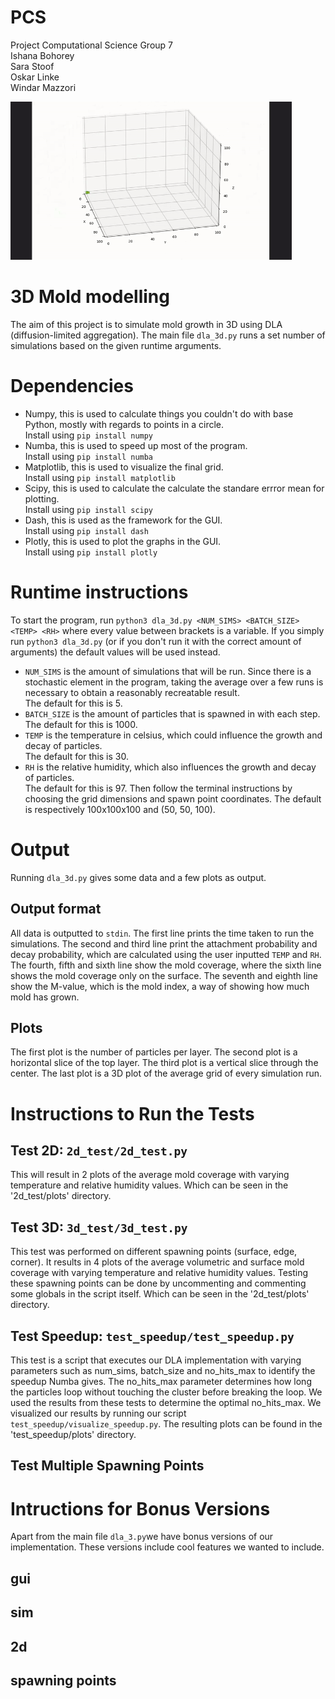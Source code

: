 # PCS
Project Computational Science Group 7 \
Ishana Bohorey \
Sara Stoof \
Oskar Linke \
Windar Mazzori

<img src="mold_spawning.gif" width="450">

# 3D Mold modelling
The aim of this project is to simulate mold growth in 3D using DLA (diffusion-limited aggregation). The main file ``dla_3d.py`` runs a set number of simulations based on the given runtime arguments.

# Dependencies
* Numpy, this is used to calculate things you couldn't do with base Python, mostly with regards to points in a circle. \
Install using ``pip install numpy``
* Numba, this is used to speed up most of the program. \
Install using ``pip install numba`` 
* Matplotlib, this is used to visualize the final grid. \
Install using ``pip install matplotlib``
* Scipy, this is used to calculate the calculate the standare errror mean for plotting. \
Install using ``pip install scipy``
* Dash, this is used as the framework for the GUI. \
Install using ``pip install dash``
* Plotly, this is used to plot the graphs in the GUI. \
Install using ``pip install plotly``

# Runtime instructions
To start the program, run ``python3 dla_3d.py <NUM_SIMS> <BATCH_SIZE> <TEMP> <RH>`` where every value between brackets is a variable. If you simply run ``python3 dla_3d.py`` (or if you don't run it with the correct amount of arguments) the default values will be used instead.
* ``NUM_SIMS`` is the amount of simulations that will be run. Since there is a stochastic element in the program, taking the average over a few runs is necessary to obtain a reasonably recreatable result. \
 The default for this is 5.
* ``BATCH_SIZE`` is the amount of particles that is spawned in with each step. \
The default for this is 1000.
* ``TEMP`` is the temperature in celsius, which could influence the growth and decay of particles. \
The default for this is 30.
* ``RH`` is the relative humidity, which also influences the growth and decay of particles. \
The default for this is 97.
Then follow the terminal instructions by choosing the grid dimensions and spawn point coordinates. The default is respectively 100x100x100 and (50, 50, 100).

# Output
Running ``dla_3d.py`` gives some data and a few plots as output.
## Output format
All data is outputted to ``stdin``. The first line prints the time taken to run the simulations. The second and third line print the attachment probability and decay probability, which are calculated using the user inputted ``TEMP`` and ``RH``. The fourth, fifth and sixth line show the mold coverage, where the sixth line shows the mold coverage only on the surface. The seventh and eighth line show the M-value, which is the mold index, a way of showing how much mold has grown.

## Plots
The first plot is the number of particles per layer. The second plot is a horizontal slice of the top layer.  The third plot is a vertical slice through the center. The last plot is a 3D plot of the average grid of every simulation run.

# Instructions to Run the Tests
## Test 2D: ``2d_test/2d_test.py``
This will result in 2 plots of the average mold coverage with varying temperature and relative humidity values. Which can be seen in the '2d_test/plots' directory. 

## Test 3D: ``3d_test/3d_test.py``
This test was performed on different spawning points (surface, edge, corner). It results in 4 plots of the average volumetric and surface mold coverage with varying temperature and relative humidity values. Testing these spawning points can be done by uncommenting and commenting some globals in the script itself. Which can be seen in the '2d_test/plots' directory. 

## Test Speedup: ``test_speedup/test_speedup.py``
This test is a script that executes our DLA implementation with varying parameters such as num_sims, batch_size and no_hits_max to identify the speedup Numba gives. The no_hits_max parameter determines how long the particles loop without touching the cluster before breaking the loop. We used the results from these tests to determine the optimal no_hits_max. We visualized our results by running our script ``test_speedup/visualize_speedup.py``. The resulting plots can be found in the 'test_speedup/plots' directory. 

## Test Multiple Spawning Points


# Intructions for Bonus Versions
Apart from the main file `dla_3.py`we have bonus versions of our implementation. These versions include cool features we wanted to include. 
## gui
## sim
## 2d
## spawning points
